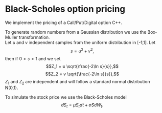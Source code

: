 # Black-Scholes option pricing

We implement the pricing of a Call/Put/Digital option  C++.

To generate random numbers from a Gaussian distribution we use the Box-Muller transformation.\
Let $u$ and $v$ independent samples from the uniform distribution in [-1,1]. Let
$$s = u^2 + v^2,$$
then if $0 < s < 1$ and we set
$$Z_1 = u  \sqrt{\frac{-2\ln s}{s}},$$
$$Z_2 = v  \sqrt{\frac{-2\ln s}{s}},$$
$Z_1$ and $Z_2$ are independent and will follow a standard normal distribution N(0,1).

To simulate the stock price we use the Black-Scholes model
$$dS_t = \mu S_t dt + \sigma S dW_t.$$



